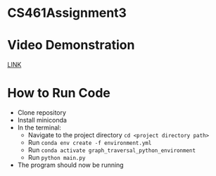# CS461Assignment3

# Video Demonstration

[LINK](https://youtu.be/geJEYa7Is50)

# How to Run Code
* Clone repository
* Install miniconda
* In the terminal:
  * Navigate to the project directory `cd <project directory path>`
  * Run `conda env create -f environment.yml`
  * Run `conda activate graph_traversal_python_environment`
  * Run `python main.py`
* The program should now be running
